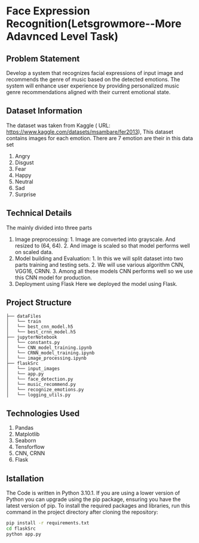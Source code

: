 # Face Expression Recognition(Letsgrowmore--More Adavnced Level Task)

## Problem Statement
Develop a system that recognizes facial expressions of input image and recommends the genre of music based on the detected emotions. 
The system will enhance user experience by providing personalized music genre recommendations aligned with their current emotional state. 

## Dataset Information
The dataset was taken from Kaggle (
URL: https://www.kaggle.com/datasets/msambare/fer2013), 
This dataset contains images for each emotion. There are 7 emotion are their in this data set
1.	Angry
2.	Disgust
3.	Fear
4.	Happy
5.	Neutral
6.	Sad
7.	Surprise


## Technical Details
The mainly divided into three parts
1. Image preprocessing:
           1. Image are converted into grayscale. And resized to (64, 64).
           2. And image is scaled so that model performs well on scaled data.
2. Model building and Evaluation:
           1. In this we will split dataset into two parts training and testing sets.
           2. We will use various algorithm CNN, VGG16, CRNN.
           3. Among all these models CNN performs well so we use this CNN model for production.
3. Deployment using Flask
           Here we deployed the model using Flask.

## Project Structure

```
├── dataFiles 
│   └── train
│   └── best_cnn_model.h5
│   └── best_crnn_model.h5
├── jupyterNotebook
│   └── constants.py
│   └── CNN_model_training.ipynb
│   └── CRNN_model_training.ipynb
│   └── image_processing.ipynb
├── flaskSrc
│   └── input_images
│   └── app.py
│   └── face_detection.py
│   └── music_recommend.py
│   └── recognize_emotions.py
│   └── logging_utils.py
```
## Technologies Used
1. Pandas
2. Matplotlib
3. Seaborn
4. Tensforflow
5. CNN, CRNN
6. Flask

## Istallation
The Code is written in Python 3.10.1. If you are using a lower version of Python you can upgrade using the pip package, ensuring you have the latest version of pip. To install the required packages and libraries, run this command in the project directory after cloning the repository:

```bash
pip install -r requirements.txt
cd flaskSrc
python app.py
```
